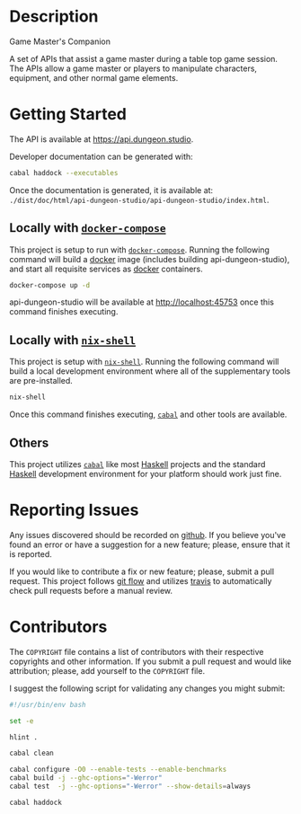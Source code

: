 # Description

Game Master's Companion

A set of APIs that assist a game master during a table top game session.  The
APIs allow a game master or players to manipulate characters, equipment, and
other normal game elements.

# Getting Started

The API is available at <https://api.dungeon.studio>.

Developer documentation can be generated with:

```bash
cabal haddock --executables
```

Once the documentation is generated, it is available at:
`./dist/doc/html/api-dungeon-studio/api-dungeon-studio/index.html`.

## Locally with [`docker-compose`][docker-compose]

This project is setup to run with [`docker-compose`][docker-compose].  Running
the following command will build a [docker] image (includes building
api-dungeon-studio), and start all requisite services as [docker] containers.

```bash
docker-compose up -d
```

api-dungeon-studio will be available at <http://localhost:45753> once this
command finishes executing.

## Locally with [`nix-shell`][nix-shell]

This project is setup with [`nix-shell`][nix-shell].  Running the following
command will build a local development environment where all of the
supplementary tools are pre-installed.

```bash
nix-shell
```

Once this command finishes executing, [`cabal`][cabal] and other tools are
available.

## Others

This project utilizes [`cabal`][cabal] like most [Haskell] projects and the
standard [Haskell] development environment for your platform should work just
fine.

# Reporting Issues

Any issues discovered should be recorded on [github][issues].  If you believe
you've found an error or have a suggestion for a new feature; please, ensure
that it is reported.

If you would like to contribute a fix or new feature; please, submit a pull
request.  This project follows [git flow] and utilizes [travis] to automatically
check pull requests before a manual review.

# Contributors

The `COPYRIGHT` file contains a list of contributors with their respective
copyrights and other information.  If you submit a pull request and would like
attribution; please, add yourself to the `COPYRIGHT` file.

I suggest the following script for validating any changes you might submit:

```bash
#!/usr/bin/env bash

set -e

hlint .

cabal clean

cabal configure -O0 --enable-tests --enable-benchmarks
cabal build -j --ghc-options="-Werror"
cabal test  -j --ghc-options="-Werror" --show-details=always

cabal haddock
```

[cabal]: https://www.haskell.org/cabal/
[docker-compose]: https://docs.docker.com/compose/
[docker]: https://docs.docker.com/
[git flow]: http://nvie.com/posts/a-successful-git-branching-model/
[Haskell]: https://www.haskell.org/
[issues]: https://github.com/alunduil/api.dungeon.studio/issues
[nix-shell]: https://nixos.org/nix/manual/#sec-nix-shell
[travis]: https://travis-ci.org/alunduil/api.dungeon.studio
